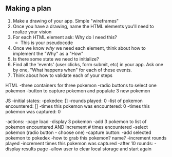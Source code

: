 ## Making a plan
1) Make a drawing of your app. Simple "wireframes"
2) Once you have a drawing, name the HTML elements you'll need to realize your vision
3) For each HTML element ask: Why do I need this?
    - This is your pseudocode
4) Once we know _why_ we need each element, think about how to implement the "Why" as a "How"
5) Is there some state we need to initialize?
6) Find all the 'events' (user clicks, form submit, etc) in your app. Ask one by one, "What happens when" for each of these events.
7) Think about how to validate each of your steps


HTML
-three containers for three pokemon
-radio buttons to select one pokemon
-button to capture pokemon and populate 3 new pokemon

JS
-initial states:
    -pokedex: []
    -rounds played: 0
    -list of pokemon encountered: []
    -times this pokemon was encountered: 0
    -times this pokemon was captured: 0

-actions:
    -page load
        -display 3 pokemon
        -add 3 pokemon to list of pokemon encountered AND increment # times encountered
    -select pokemon (radio button - choose one)
    -capture button:
        -add selected pokemon to pokedex
            -how to grab this pokemon? name?
        -increment rounds played
        -increment times this pokemon was captured
    -after 10 rounds:
        -display results page
        -allow user to clear local storage and start again